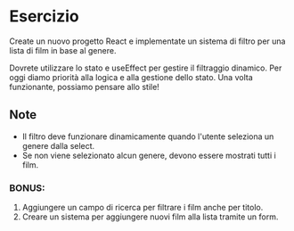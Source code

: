 # Esercizio
Create un nuovo progetto React e implementate un sistema di filtro per una lista di film in base al genere.


Dovrete utilizzare lo stato e useEffect per gestire il filtraggio dinamico.
Per oggi diamo priorità alla logica e alla gestione dello stato. Una volta funzionante, possiamo pensare allo stile!
## Note
- Il filtro deve funzionare dinamicamente quando l'utente seleziona un genere dalla select.
- Se non viene selezionato alcun genere, devono essere mostrati tutti i film.
### BONUS:
1. Aggiungere un campo di ricerca per filtrare i film anche per titolo.
2. Creare un sistema per aggiungere nuovi film alla lista tramite un form.